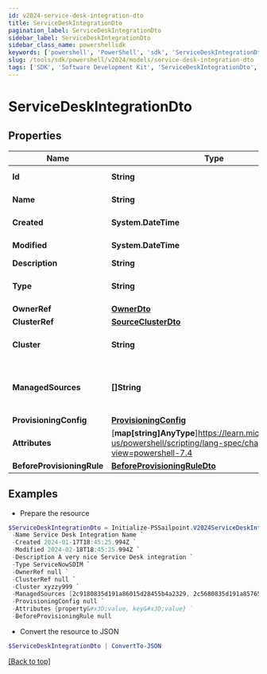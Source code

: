 ```yaml
---
id: v2024-service-desk-integration-dto
title: ServiceDeskIntegrationDto
pagination_label: ServiceDeskIntegrationDto
sidebar_label: ServiceDeskIntegrationDto
sidebar_class_name: powershellsdk
keywords: ['powershell', 'PowerShell', 'sdk', 'ServiceDeskIntegrationDto', 'V2024ServiceDeskIntegrationDto'] 
slug: /tools/sdk/powershell/v2024/models/service-desk-integration-dto
tags: ['SDK', 'Software Development Kit', 'ServiceDeskIntegrationDto', 'V2024ServiceDeskIntegrationDto']
---
```



# ServiceDeskIntegrationDto

## Properties

Name | Type | Description | Notes
------------ | ------------- | ------------- | -------------
**Id** | **String** | Unique identifier for the Service Desk integration | [optional] 
**Name** | **String** | Service Desk integration's name. The name must be unique. | [required]
**Created** | **System.DateTime** | The date and time the Service Desk integration was created | [optional] 
**Modified** | **System.DateTime** | The date and time the Service Desk integration was last modified | [optional] 
**Description** | **String** | Service Desk integration's description. | [required]
**Type** | **String** | Service Desk integration types:  - ServiceNowSDIM - ServiceNow  | [required][default to "ServiceNowSDIM"]
**OwnerRef** | [**OwnerDto**](owner-dto) |  | [optional] 
**ClusterRef** | [**SourceClusterDto**](source-cluster-dto) |  | [optional] 
**Cluster** | **String** | Cluster ID for the Service Desk integration (replaced by clusterRef, retained for backward compatibility). | [optional] 
**ManagedSources** | **[]String** | Source IDs for the Service Desk integration (replaced by provisioningConfig.managedSResourceRefs, but retained here for backward compatibility). | [optional] 
**ProvisioningConfig** | [**ProvisioningConfig**](provisioning-config) |  | [optional] 
**Attributes** | [**map[string]AnyType**]https://learn.microsoft.com/en-us/powershell/scripting/lang-spec/chapter-04?view=powershell-7.4 | Service Desk integration's attributes. Validation constraints enforced by the implementation. | [required]
**BeforeProvisioningRule** | [**BeforeProvisioningRuleDto**](before-provisioning-rule-dto) |  | [optional] 

## Examples

- Prepare the resource
```powershell
$ServiceDeskIntegrationDto = Initialize-PSSailpoint.V2024ServiceDeskIntegrationDto  -Id 62945a496ef440189b1f03e3623411c8 `
 -Name Service Desk Integration Name `
 -Created 2024-01-17T18:45:25.994Z `
 -Modified 2024-02-18T18:45:25.994Z `
 -Description A very nice Service Desk integration `
 -Type ServiceNowSDIM `
 -OwnerRef null `
 -ClusterRef null `
 -Cluster xyzzy999 `
 -ManagedSources [2c9180835d191a86015d28455b4a2329, 2c5680835d191a85765d28455b4a9823] `
 -ProvisioningConfig null `
 -Attributes {property&#x3D;value, key&#x3D;value} `
 -BeforeProvisioningRule null
```

- Convert the resource to JSON
```powershell
$ServiceDeskIntegrationDto | ConvertTo-JSON
```


[[Back to top]](#) 

